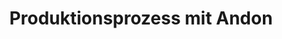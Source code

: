 ---
layout: article
title: Produktionsprozess mit Andon
description: 
  - Dieses Template bietet ein Andon Übersicht mit 5 verschiedenen Signalen. Es läuft ein Scriipt welches die Werte manipuliert. Entfernen Sie dieses Timer-Script und fügen Sie Ihre Datenquelle hinzu um es für Ihre Zwecke verwenden zu können.
lang: de
weight: 500
isDraft: false
ref: Production_Process_Andon
featured:
category:
  - Andon
  - Featured
image: Production_Process_Andon_DE.png
download: Production_Process_Andon_DE.pbmx
overview_description:
overview_benefits:
overview_data_sources:
---